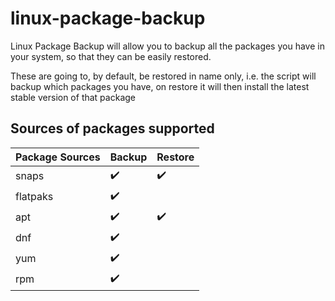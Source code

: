# linux-package-backup
Linux Package Backup will allow you to backup all the packages you have in your system, so that they can be easily restored.

These are going to, by default, be restored in name only, i.e. the script will backup which packages you have, on restore it will then install the latest stable version of that package

## Sources of packages supported

| Package Sources | Backup | Restore |
| --------------- | ------ | ------- |
| snaps | :heavy_check_mark: | :heavy_check_mark: |
| flatpaks | :heavy_check_mark: | |
| apt | :heavy_check_mark: | :heavy_check_mark: |
| dnf | :heavy_check_mark: |  |
| yum | :heavy_check_mark: |  |
| rpm | :heavy_check_mark: |  |
